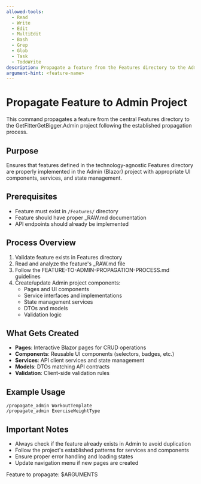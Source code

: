 ```yaml
---
allowed-tools:
  - Read
  - Write
  - Edit
  - MultiEdit
  - Bash
  - Grep
  - Glob
  - Task
  - TodoWrite
description: Propagate a feature from the Features directory to the Admin project
argument-hint: <feature-name>
---
```


# Propagate Feature to Admin Project

This command propagates a feature from the central Features directory to the GetFitterGetBigger.Admin project following the established propagation process.

## Purpose
Ensures that features defined in the technology-agnostic Features directory are properly implemented in the Admin (Blazor) project with appropriate UI components, services, and state management.

## Prerequisites
- Feature must exist in `/Features/` directory
- Feature should have proper _RAW.md documentation
- API endpoints should already be implemented

## Process Overview
1. Validate feature exists in Features directory
2. Read and analyze the feature's _RAW.md file
3. Follow the FEATURE-TO-ADMIN-PROPAGATION-PROCESS.md guidelines
4. Create/update Admin project components:
   - Pages and UI components
   - Service interfaces and implementations
   - State management services
   - DTOs and models
   - Validation logic

## What Gets Created
- **Pages**: Interactive Blazor pages for CRUD operations
- **Components**: Reusable UI components (selectors, badges, etc.)
- **Services**: API client services and state management
- **Models**: DTOs matching API contracts
- **Validation**: Client-side validation rules

## Example Usage
```
/propagate_admin WorkoutTemplate
/propagate_admin ExerciseWeightType
```

## Important Notes
- Always check if the feature already exists in Admin to avoid duplication
- Follow the project's established patterns for services and components
- Ensure proper error handling and loading states
- Update navigation menu if new pages are created

Feature to propagate: $ARGUMENTS